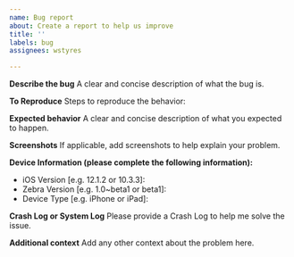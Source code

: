 ```yaml
---
name: Bug report
about: Create a report to help us improve
title: ''
labels: bug
assignees: wstyres

---
```


**Describe the bug**
A clear and concise description of what the bug is.

**To Reproduce**
Steps to reproduce the behavior:

**Expected behavior**
A clear and concise description of what you expected to happen.

**Screenshots**
If applicable, add screenshots to help explain your problem.

**Device Information (please complete the following information):**
 - iOS Version [e.g. 12.1.2 or 10.3.3]: 
 - Zebra Version [e.g. 1.0\~beta1 or beta1]: 
 - Device Type [e.g. iPhone or iPad]: 

**Crash Log or System Log**
Please provide a Crash Log to help me solve the issue.

**Additional context**
Add any other context about the problem here.
